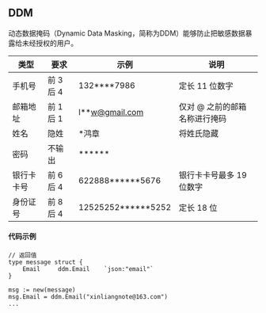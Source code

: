 
## DDM

动态数据掩码（Dynamic Data Masking，简称为DDM）能够防止把敏感数据暴露给未经授权的用户。

| 类型    | 要求      | 示例                 | 说明               |
|-------|---------|--------------------|------------------|
| 手机号   | 前 3 后 4 | 132****7986        | 定长 11 位数字        |
| 邮箱地址  | 前 1 后 1 | l**w@gmail.com     | 仅对 @ 之前的邮箱名称进行掩码 |
| 姓名    | 隐姓      | *鸿章                | 将姓氏隐藏            |
| 密码    | 不输出     | ******             |                  |
| 银行卡卡号 | 前 6 后 4 | 622888******5676   | 银行卡卡号最多 19 位数字   |
| 身份证号  | 前 8 后 4 | 12525252******5252 | 定长 18 位          |

#### 代码示例

```
// 返回值
type message struct {
	Email     ddm.Email    `json:"email"`
}

msg := new(message)
msg.Email = ddm.Email("xinliangnote@163.com")
...

```
